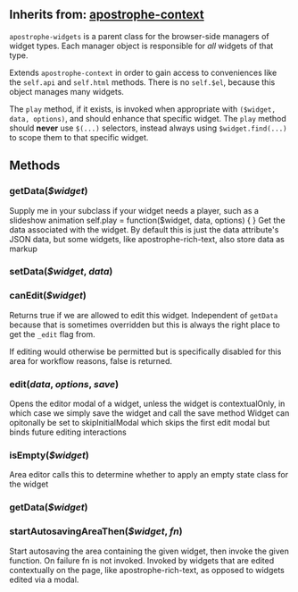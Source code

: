 ## Inherits from: [apostrophe-context](../apostrophe-utils/browser-apostrophe-context.html)
`apostrophe-widgets` is a parent class for the browser-side managers of
widget types. Each manager object is responsible for *all* widgets of that type.

Extends `apostrophe-context` in order to gain access to conveniences like
the `self.api` and `self.html` methods. There is no `self.$el`, because
this object manages many widgets.

The `play` method, if it exists, is invoked when appropriate with `($widget, data, options)`,
and should enhance that specific widget. The `play` method should **never** use
`$(...)` selectors, instead always using `$widget.find(...)` to scope them to that
specific widget.


## Methods
### getData(*$widget*)
Supply me in your subclass if your widget
needs a player, such as a slideshow animation
self.play = function($widget, data, options) {
}
Get the data associated with the widget. By
default this is just the data attribute's
JSON data, but some widgets, like apostrophe-rich-text,
also store data as markup
### setData(*$widget*, *data*)

### canEdit(*$widget*)
Returns true if we are allowed to edit this widget.
Independent of `getData` because that is sometimes
overridden but this is always the right place to get
the `_edit` flag from.

If editing would otherwise be permitted but is specifically
disabled for this area for workflow reasons, false is returned.
### edit(*data*, *options*, *save*)
Opens the editor modal of a widget, unless the widget is contextualOnly,
in which case we simply save the widget and call the save method
Widget can opitonally be set to skipInitialModal which skips the first
edit modal but binds future editing interactions
### isEmpty(*$widget*)
Area editor calls this to determine whether to apply an empty state
class for the widget
### getData(*$widget*)

### startAutosavingAreaThen(*$widget*, *fn*)
Start autosaving the area containing the given widget,
then invoke the given function. On failure fn is not invoked.
Invoked by widgets that are edited contextually on the page,
like apostrophe-rich-text, as opposed to widgets edited
via a modal.
